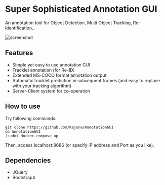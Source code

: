 # Super Sophisticated Annotation GUI
An annotation tool for Object Detection, Multi Object Tracking, Re-Identification...

![screenshot](https://user-images.githubusercontent.com/14792604/97583380-3a17dd80-1a3a-11eb-8783-18cba0a445c3.png)

## Features
- Simple yet easy to use annotation GUI
- Tracklet annotation (for Re-ID)
- Extended MS-COCO format annotation output
- Automatic tracklet prediction in subsequent frames (and easy to replace with your tracking algorithm)
- Server-Client system for co-operation

## How to use
Try following commands.
```
git clone https://github.com/Kajune/AnnotationGUI
cd AnnotationGUI
(sudo) docker-compose up
```
Then, access localhost:8686 (or specify IP address and Port as you like).

## Dependencies
- JQuery
- Bootstrap4

